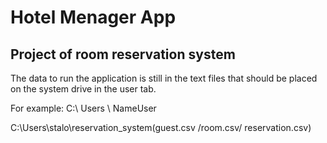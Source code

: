 # Hotel Menager App
## Project of room reservation system
The data to run the application is still in the text files that should be placed on the system drive in the user tab.

For example:    C:\ Users \ NameUser

C:\Users\stalo\reservation_system\(guest.csv /room.csv/ reservation.csv)
